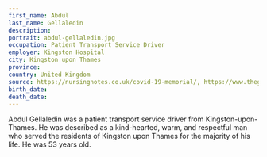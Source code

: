 ```yaml
---
first_name: Abdul
last_name: Gellaledin
description: 
portrait: abdul-gellaledin.jpg
occupation: Patient Transport Service Driver
employer: Kingston Hospital
city: Kingston upon Thames
province: 
country: United Kingdom
source: https://nursingnotes.co.uk/covid-19-memorial/, https://www.theguardian.com/world/2020/apr/16/doctors-nurses-porters-volunteers-the-uk-health-workers-who-have-died-from-covid-19
birth_date: 
death_date: 
---
```


Abdul Gellaledin was a patient transport service driver from Kingston-upon-Thames. He was described as a kind-hearted, warm, and respectful man who served the residents of Kingston upon Thames for the majority of his life. He was 53 years old.